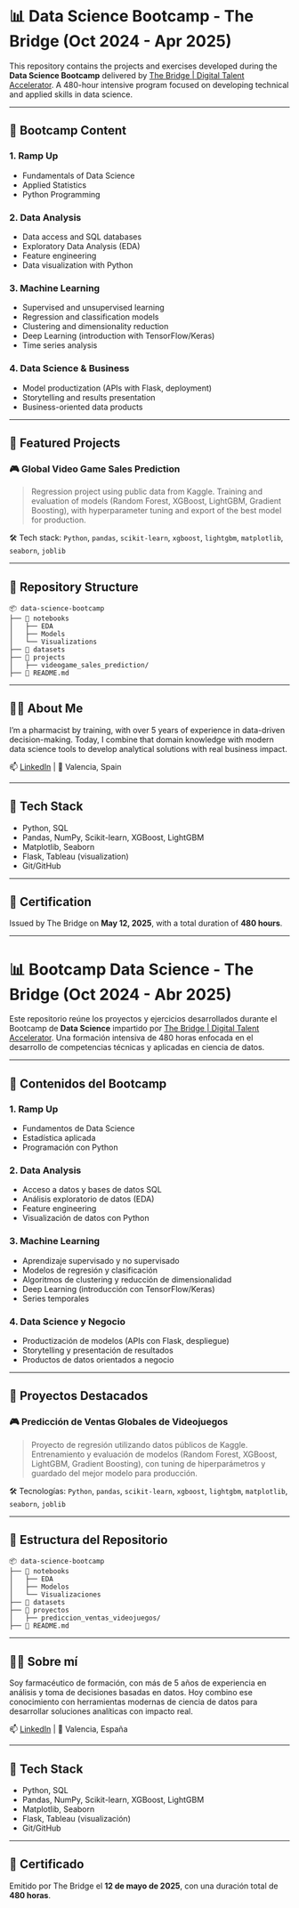 
# 📊 Data Science Bootcamp - The Bridge (Oct 2024 - Apr 2025)

This repository contains the projects and exercises developed during the **Data Science Bootcamp** delivered by [The Bridge | Digital Talent Accelerator](https://thebridge.tech/). A 480-hour intensive program focused on developing technical and applied skills in data science.

---

## 🧠 Bootcamp Content

### 1. Ramp Up
- Fundamentals of Data Science
- Applied Statistics
- Python Programming

### 2. Data Analysis
- Data access and SQL databases
- Exploratory Data Analysis (EDA)
- Feature engineering
- Data visualization with Python

### 3. Machine Learning
- Supervised and unsupervised learning
- Regression and classification models
- Clustering and dimensionality reduction
- Deep Learning (introduction with TensorFlow/Keras)
- Time series analysis

### 4. Data Science & Business
- Model productization (APIs with Flask, deployment)
- Storytelling and results presentation
- Business-oriented data products

---

## 🚀 Featured Projects

### 🎮 Global Video Game Sales Prediction
> Regression project using public data from Kaggle. Training and evaluation of models (Random Forest, XGBoost, LightGBM, Gradient Boosting), with hyperparameter tuning and export of the best model for production.

🛠 Tech stack: `Python`, `pandas`, `scikit-learn`, `xgboost`, `lightgbm`, `matplotlib`, `seaborn`, `joblib`

---

## 📂 Repository Structure

```
📦 data-science-bootcamp
├── 📁 notebooks
│   ├── EDA
│   ├── Models
│   └── Visualizations
├── 📁 datasets
├── 📁 projects
│   ├── videogame_sales_prediction/
├── 📄 README.md
```

---

## 👨‍🔬 About Me

I’m a pharmacist by training, with over 5 years of experience in data-driven decision-making. Today, I combine that domain knowledge with modern data science tools to develop analytical solutions with real business impact.

📫 [LinkedIn](https://www.linkedin.com/in/rafaelnedaperdomo/) | 📍 Valencia, Spain

---

## 🧰 Tech Stack

- Python, SQL  
- Pandas, NumPy, Scikit-learn, XGBoost, LightGBM  
- Matplotlib, Seaborn  
- Flask, Tableau (visualization)  
- Git/GitHub

---

## 📜 Certification

Issued by The Bridge on **May 12, 2025**, with a total duration of **480 hours**.

---------

# 📊 Bootcamp Data Science - The Bridge (Oct 2024 - Abr 2025)

Este repositorio reúne los proyectos y ejercicios desarrollados durante el Bootcamp de **Data Science** impartido por [The Bridge | Digital Talent Accelerator](https://thebridge.tech/). Una formación intensiva de 480 horas enfocada en el desarrollo de competencias técnicas y aplicadas en ciencia de datos.

---

## 🧠 Contenidos del Bootcamp

### 1. Ramp Up
- Fundamentos de Data Science
- Estadística aplicada
- Programación con Python

### 2. Data Analysis
- Acceso a datos y bases de datos SQL
- Análisis exploratorio de datos (EDA)
- Feature engineering
- Visualización de datos con Python

### 3. Machine Learning
- Aprendizaje supervisado y no supervisado
- Modelos de regresión y clasificación
- Algoritmos de clustering y reducción de dimensionalidad
- Deep Learning (introducción con TensorFlow/Keras)
- Series temporales

### 4. Data Science y Negocio
- Productización de modelos (APIs con Flask, despliegue)
- Storytelling y presentación de resultados
- Productos de datos orientados a negocio

---

## 🚀 Proyectos Destacados

### 🎮 Predicción de Ventas Globales de Videojuegos
> Proyecto de regresión utilizando datos públicos de Kaggle. Entrenamiento y evaluación de modelos (Random Forest, XGBoost, LightGBM, Gradient Boosting), con tuning de hiperparámetros y guardado del mejor modelo para producción.

🛠 Tecnologías: `Python`, `pandas`, `scikit-learn`, `xgboost`, `lightgbm`, `matplotlib`, `seaborn`, `joblib`

---

## 📂 Estructura del Repositorio

```
📦 data-science-bootcamp
├── 📁 notebooks
│   ├── EDA
│   ├── Modelos
│   └── Visualizaciones
├── 📁 datasets
├── 📁 proyectos
│   ├── prediccion_ventas_videojuegos/
├── 📄 README.md
```

---

## 👨‍🔬 Sobre mí

Soy farmacéutico de formación, con más de 5 años de experiencia en análisis y toma de decisiones basadas en datos. Hoy combino ese conocimiento con herramientas modernas de ciencia de datos para desarrollar soluciones analíticas con impacto real.

📫 [LinkedIn](https://www.linkedin.com/in/rafaelnedaperdomo/) | 📍 Valencia, España

---

## 🧰 Tech Stack

- Python, SQL
- Pandas, NumPy, Scikit-learn, XGBoost, LightGBM
- Matplotlib, Seaborn
- Flask, Tableau (visualización)
- Git/GitHub

---

## 📜 Certificado

Emitido por The Bridge el **12 de mayo de 2025**, con una duración total de **480 horas**.
